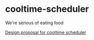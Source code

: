 # cooltime-scheduler
We're serious of eating food


[Design proposal for cooltime scheduler](https://docs.google.com/document/d/1yUDAB8jz7p3OccVP0OU7CUzXrbTHrF_-S8BUucXNfVw/edit?usp=sharing)
